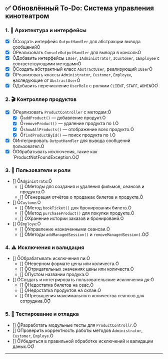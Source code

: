 
## ✅ Обновлённый To-Do: Система управления кинотеатром

### 1. 🧩 Архитектура и интерфейсы

- [x] Создать интерфейс `OutputHandler` для абстракции вывода сообщений
- [x] Реализовать `ConsoleOutputHandler` для вывода в консоль
- [x] Добавить интерфейсы `IUser`, `IAdministrator`, `ICustomer`, `IEmployee` с соответствующими методами
- [x] Создать абстрактный класс `AbstractUser`, реализующий `IUser`
- [x] Реализовать классы `Administrator`, `Customer`, `Employee`, наследующие от `AbstractUser`
- [x] Добавить перечисление `UserRole` с ролями `CLIENT`, `STAFF`, `ADMIN`

### 2. 🎬 Контроллер продуктов

- [x] Реализовать `ProductController` с методам:
    - [x] `addProduct()` — добавление продукт.
    - [x] `removeProduct()` — удаление продукта по I.
    - [x] `showAllProducts()` — отображение всех продукто.
    - [x] `findProductById()` — поиск продукта по I.
- [x] Интегрировать `OutputHandler` для вывода сообщений пользовател.
- [x] Обрабатывать исключения, такие как `ProductNotFoundException.

### 3. 👥 Пользователи и роли

- [] `Administrato`:
    - [] Методы для создания и удаления фильмов, сеансов и продуктв.
    - [] Генерация отчётов о продажах билетов и продуктв.
- [] `Custome`:
    - [] Метод `bookTicket()` для бронирования билетв.
    - [] Метод `purchaseProduct()` для покупки продуктв.
    - [] Хранение истории заказов и бронированй.
- [] `Employe`:
    - [] Управление назначенными сеансаи.
    - [] Методы `addManagedSession()` и `removeManagedSession(`.

### 4. ⚠️ Исключения и валидация

- [] Обрабатывать исключения пи:
    - [] Неверном формате цены или количеста.
    - [] Отрицательных значениях цены или количеста.
    - [] Пустом названии продука.
- [] Создать и интегрировать пользовательские исключения дя:
    - [] Недостатка билетов на сеас.
    - [] Недостатка продуктов на склае.
    - [] Превышения максимального количества сеансов для сотрудниа.

### 5. 🧪 Тестирование и отладка

-  [] Разработать модульные тесты для `ProductControllr`.
-  [] Проверить корректность работы методов `Administrator`, `Customer`, `Employe`.
-  [] Убедиться в правильной обработке исключений и валидации даных.

---
